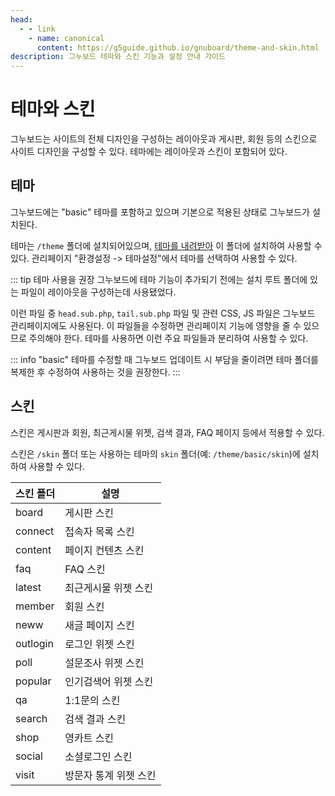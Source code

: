 ```yaml
---
head:
  - - link
    - name: canonical
      content: https://g5guide.github.io/gnuboard/theme-and-skin.html
description: 그누보드 테마와 스킨 기능과 설정 안내 가이드
---
```


# 테마와 스킨

그누보드는 사이트의 전체 디자인을 구성하는 레이아웃과 게시판, 회원 등의 스킨으로 사이트 디자인을 구성할 수 있다. 테마에는 레이아웃과 스킨이 포함되어 있다.

## 테마

그누보드에는 "basic" 테마를 포함하고 있으며 기본으로 적용된 상태로 그누보드가 설치된다.

테마는 `/theme` 폴더에 설치되어있으며, [테마를 내려받아](https://sir.kr/g5_theme) 이 폴더에 설치하여 사용할 수 있다. 관리페이지 "환경설정 -> 테마설정"에서 테마를 선택하여 사용할 수 있다.

::: tip 테마 사용을 권장
그누보드에 테마 기능이 추가되기 전에는 설치 루트 폴더에 있는 파일이 레이아웃을 구성하는데 사용됐었다.

이런 파일 중 `head.sub.php`, `tail.sub.php` 파일 및 관련 CSS, JS 파일은 그누보드 관리페이지에도 사용된다. 이 파일들을 수정하면 관리페이지 기능에 영향을 줄 수 있으므로 주의해야 한다. 테마를 사용하면 이런 주요 파일들과 분리하여 사용할 수 있다.

::: info
"basic" 테마를 수정할 때 그누보드 업데이트 시 부담을 줄이려면 테마 폴더를 복제한 후 수정하여 사용하는 것을 권장한다.
:::

## 스킨

스킨은 게시판과 회원, 최근게시물 위젯, 검색 결과, FAQ 페이지 등에서 적용할 수 있다.

스킨은 `/skin` 폴더 또는 사용하는 테마의 `skin` 폴더(예: `/theme/basic/skin`)에 설치하여 사용할 수 있다.

| 스킨 폴더 | 설명                  |
| --------- | --------------------- |
| board     | 게시판 스킨           |
| connect   | 접속자 목록 스킨      |
| content   | 페이지 컨텐츠 스킨    |
| faq       | FAQ 스킨              |
| latest    | 최근게시물 위젯 스킨  |
| member    | 회원 스킨             |
| neww      | 새글 페이지 스킨      |
| outlogin  | 로그인 위젯 스킨      |
| poll      | 설문조사 위젯 스킨    |
| popular   | 인기검색어 위젯 스킨  |
| qa        | 1:1문의 스킨          |
| search    | 검색 결과 스킨        |
| shop      | 영카트 스킨           |
| social    | 소셜로그인 스킨       |
| visit     | 방문자 통계 위젯 스킨 |
